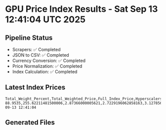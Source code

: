 # GPU Price Index Results - Sat Sep 13 12:41:04 UTC 2025

## Pipeline Status
- Scrapers: ✅ Completed
- JSON to CSV: ✅ Completed
- Currency Conversion: ✅ Completed
- Price Normalization: ✅ Completed
- Index Calculation: ✅ Completed

## Latest Index Prices
```
Total_Weight_Percent,Total_Weighted_Price,Full_Index_Price,Hyperscalers_Only_Price,Non_Hyperscalers_Only_Price,Hyperscaler_Weight,Non_Hyperscaler_Weight,Calculation_Date
88.9535,255.62211481500006,2.87366000005621,2.7229196062858163,3.1278567351684363,55.84,33.113499999999995,2025-09-13 12:41:04
```

## Generated Files
```
```

